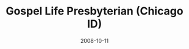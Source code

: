 ---
date: &id001 2008-10-11
end_date: null
location:
  address: 1921 S. Archer Avenue
  city: Chicago
  state: ID
minister:
- end: null
  name: John H. Ro
  start: 2009-01-01
  type: Evangelist
ministers:
- John H. Ro
name: Gospel Life Presbyterian
names: null
origination_date: *id001
raw_data: "ID\nChicago\n\nGospel Life Presbyterian (October 11, 2008\u2013 )\n1921\
  \ S. Archer Avenue\nEvangelist: John H. Ro, 2009\u2013"
received_from: null
states:
- ID
status:
  active: true
  end_date: null
  reason: null
  received_from: null
  withdrawal_to: null
title: Gospel Life Presbyterian (Chicago ID)
year_established:
- 2008

---